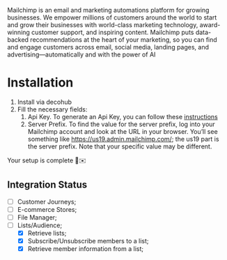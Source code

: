 
Mailchimp is an email and marketing automations platform for growing businesses. We empower millions of customers around the world to start and grow their businesses with world-class marketing technology, award-winning customer support, and inspiring content. Mailchimp puts data-backed recommendations at the heart of your marketing, so you can find and engage customers across email, social media, landing pages, and advertising—automatically and with the power of AI

# Installation

1. Install via decohub
2. Fill the necessary fields:
    1. Api Key. To generate an Api Key, you can follow these [instructions](https://mailchimp.com/developer/marketing/guides/quick-start/#generate-your-api-key)
    2. Server Prefix. To find the value for the server prefix, log into your Mailchimp account and look at the URL in your browser. You’ll see something like <https://us19.admin.mailchimp.com/>; the us19 part is the server prefix. Note that your specific value may be different.

Your setup is complete 🥳✉️

## Integration Status

- [ ] Customer Journeys;
- [ ] E-commerce Stores;
- [ ] File Manager;
- [ ] Lists/Audience;
  - [x] Retrieve lists;
  - [x] Subscribe/Unsubscribe members to a list;
  - [x] Retrieve member information from a list;

